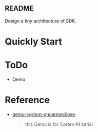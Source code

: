 README
---

Design a tiny architecture of SDK.

# Quickly Start


# ToDo

+ Qemu

# Reference
* [qemu-system-gnuarmeclipse](https://github.com/xpack-dev-tools/qemu-arm-xpack/releases/)
    > this Qemu is for Cortex-M serial
